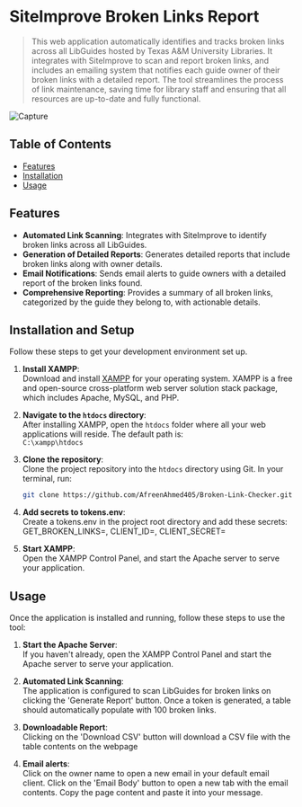 # SiteImprove Broken Links Report
> This web application automatically identifies and tracks broken links across all LibGuides hosted by Texas A&M University Libraries. It integrates with SiteImprove to scan and report broken links, and includes an emailing system that notifies each guide owner of their broken links with a detailed report. The tool streamlines the process of link maintenance, saving time for library staff and ensuring that all resources are up-to-date and fully functional.

![Capture](https://github.com/user-attachments/assets/ce8cdedd-02fd-4cf9-8c04-a64cc5e7a1a7)


## Table of Contents
- [Features](#features)
- [Installation](#installation)
- [Usage](#usage)


## Features
- **Automated Link Scanning**: Integrates with SiteImprove to identify broken links across all LibGuides.
- **Generation of Detailed Reports**: Generates detailed reports that include broken links along with owner details.
- **Email Notifications**: Sends email alerts to guide owners with a detailed report of the broken links found.
- **Comprehensive Reporting**: Provides a summary of all broken links, categorized by the guide they belong to, with actionable details.


## Installation and Setup
Follow these steps to get your development environment set up.

1. **Install XAMPP**:  
   Download and install [XAMPP](https://www.apachefriends.org/index.html) for your operating system. XAMPP is a free and open-source cross-platform web server solution stack package, which includes Apache, MySQL, and PHP.

2. **Navigate to the `htdocs` directory**:  
   After installing XAMPP, open the `htdocs` folder where all your web applications will reside. The default path is:  
   `C:\xampp\htdocs`

3. **Clone the repository**:  
   Clone the project repository into the `htdocs` directory using Git. In your terminal, run:
   ```bash
   git clone https://github.com/AfreenAhmed405/Broken-Link-Checker.git

4. **Add secrets to tokens.env**:  
   Create a tokens.env in the project root directory and add these secrets: GET_BROKEN_LINKS=, CLIENT_ID=, CLIENT_SECRET=

5. **Start XAMPP**:  
    Open the XAMPP Control Panel, and start the Apache server to serve your application.


## Usage
Once the application is installed and running, follow these steps to use the tool:

1. **Start the Apache Server**:  
   If you haven't already, open the XAMPP Control Panel and start the Apache server to serve your application.

2. **Automated Link Scanning**:  
   The application is configured to scan LibGuides for broken links on clicking the 'Generate Report' button. Once a token is generated, a table should automatically populate with 100 broken links.

3. **Downloadable Report**:  
   Clicking on the 'Download CSV' button will download a CSV file with the table contents on the webpage

4. **Email alerts**:  
   Click on the owner name to open a new email in your default email client. Click on the 'Email Body' button to open a new tab with the email contents. Copy the page content and paste it into your message.
